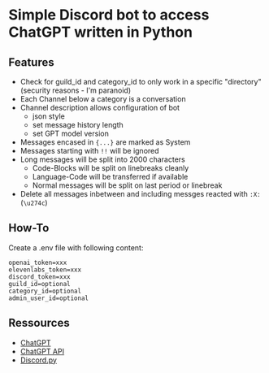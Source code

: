 # Simple Discord bot to access ChatGPT written in Python

## Features

- Check for guild_id and category_id to only work in a specific "directory" (security reasons - I'm paranoid)
- Each Channel below a category is a conversation
- Channel description allows configuration of bot
  - json style
  - set message history length
  - set GPT model version
- Messages encased in `{...}` are marked as System
- Messages starting with `!!` will be ignored
- Long messages will be split into 2000 characters
  - Code-Blocks will be split on linebreaks cleanly
  - Language-Code will be transferred if available
  - Normal messages will be split on last period or linebreak
- Delete all messages inbetween and including messges reacted with `:X:` (`\u274c`)

## How-To

Create a .env file with following content:

```plain
openai_token=xxx
elevenlabs_token=xxx
discord_token=xxx
guild_id=optional
category_id=optional
admin_user_id=optional
```

## Ressources

- [ChatGPT](https://chat.openai.com)
- [ChatGPT API](https://platform.openai.com/docs/api-reference)
- [Discord.py](https://discordpy.readthedocs.io/en/stable/)
